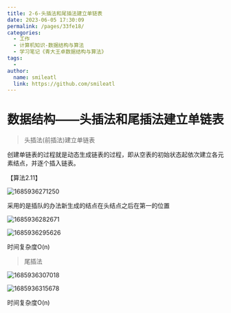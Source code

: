 ```yaml
---
title: 2-6-头插法和尾插法建立单链表
date: 2023-06-05 17:30:09
permalink: /pages/33fe18/
categories: 
  - 工作
  - 计算机知识-数据结构与算法
  - 学习笔记《青大王卓数据结构与算法》
tags: 
  - 
author: 
  name: smileatl
  link: https://github.com/smileatl
---
```

数据结构——头插法和尾插法建立单链表
==================

> 头插法(前插法)建立单链表

创建单链表的过程就是动态生成链表的过程，即从空表的初始状态起依次建立各元素结点，并逐个插入链表。

【算法2.11】

![1685936271250](/assets/1685936271250.png)

采用的是插队的办法新生成的结点在头结点之后在第一的位置

![1685936282671](/assets/1685936282671.png)

![1685936295626](/assets/1685936295626.png)

时间复杂度O(n)

> 尾插法

![1685936307018](/assets/1685936307018.png)

![1685936315678](/assets/1685936315678.png)

时间复杂度O(n)

  
